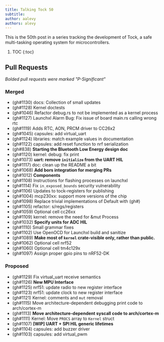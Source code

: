 ```yaml
---
title: Talking Tock 50
subtitle:
author: aalevy
authors: alevy
---
```


This is the 50th post in a series tracking the development of Tock, a safe
multi-tasking operating system for microcontrollers.

1. TOC
{:toc}

## Pull Requests

_Bolded pull requests were marked "P-Significant"_

### Merged

  * (gh#1130) docs: Collection of small updates
  * (gh#1128) Kernel doctests
  * (gh#1046) Refactor debug.rs to not be implemented as a kernel process
  * (gh#1127) Launchxl Alarm Bug: Fix issue of board main.rs calling wrong rtc
  * (gh#1119) Adds RTC, AON, PRCM driver to CC26x2
  * (gh#1045) capsules: add virtual_uart
  * (gh#1124) libraries: match example values in documentation
  * (gh#1122) capsules: add reset function to nrf serialization
  * (gh#838) **Starting the Bluetooth Low Energy design doc**
  * (gh#1120) kernel: debug: fix print
  * (gh#1073) **uart: remove `initialize` from the UART HIL**
  * (gh#1117) doc: clean up the README a bit
  * (gh#1068) **Add bors integration for merging PRs**
  * (gh#1012) **Components**
  * (gh#1108) Instructions for flashing processes on launchxl
  * (gh#1114) Fix `in_exposed_bounds` security vulnerability
  * (gh#1106) Updates to tock-registers for publishing
  * (gh#1004) mcp230xx: support more versions of the chip
  * (gh#1098) Replace trivial implementations of Default with (gh#)
  * (gh#1105) refactor: s/regs/registers
  * (gh#1059) Optional cell cc26xx
  * (gh#1109) kernel: remove the need for &mut Process
  * (gh#1032) **Specify units for ADC HIL**
  * (gh#1110) Small grammar fixes
  * (gh#1102) Use OpenOCD for Launchxl build and sanitize
  * (gh#1089) **Make most of `kernel` crate-visible only, rather than public.**
  * (gh#1062) Optional cell nrf52
  * (gh#1060) Optional cell tm4c129x
  * (gh#1097) Assign proper gpio pins to nRF52-DK

### Proposed

  * (gh#1129) Fix virtual_uart receive semantics
  * (gh#1126) **New MPU Interface**
  * (gh#1125) nrf51: update radio to new register interface
  * (gh#1123) nrf51: update clock to new register interface
  * (gh#1121) Kernel: comments and `mut` removal
  * (gh#1115) Move architecture-dependent debugging print code to arch/cortex-m
  * (gh#1113) **Move architecture-dependent syscall code to arch/cortex-m**
  * (gh#1111) Kernel: Move `PROCS` array to `Kernel` struct
  * (gh#1107) **[WIP] UART + SPI HIL generic lifetimes**
  * (gh#1104) capsules: add buzzer driver
  * (gh#1103) capsules: add virtual_pwm
